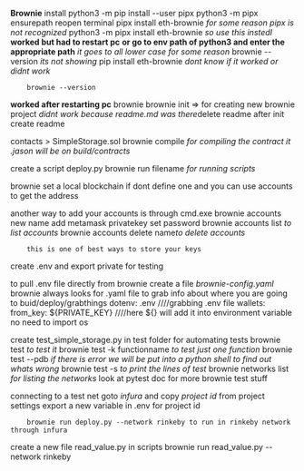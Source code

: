 **Brownie**
    install
        python3 -m pip install --user pipx
        python3 -m pipx ensurepath
        reopen terminal
        pipx install eth-brownie *for some reason pipx is not recognized*
        python3 -m pipx install eth-brownie *so use this instedI* **worked but had to restart pc**
        **or go to env path of python3 and enter the appropriate path** 
        *it goes to all lower case for some reason*
        brownie --version *its not showing*
        pip install eth-brownie *dont know if it worked or didnt work*

        brownie --version
**worked after restarting pc**
        brownie
        brownie init => for creating new brownie project
        *didnt work because readme.md was there*delete readme after init create readme

contacts > SimpleStorage.sol
        brownie compile *for compiling the contract it .jason will be on build/contracts*

create a script deploy.py
        brownie run filename *for running scripts*

brownie set a local blockchain if dont define one
and you can use accounts to get the address

another way to add your accounts is through cmd.exe
        brownie accounts new name
                add metamask privatekey
                set password
        brownie accounts list *to list accounts*
        brownie accounts delete name*to delete accounts*

        this is one of best ways to store your keys

create .env and export private for testing 

to pull .env file directly from brownie
        create a file *brownie-config.yaml*
        brownie always looks for .yaml file to grab info about where 
        you are going to buid/deploy/grabthings
        dotenv: .env ////grabbing .env file
        wallets:
                from_key: ${PRIVATE_KEY} ////here ${} will add it into environment variable no need to import os

create test_simple_storage.py in test folder for automating tests
        brownie test *to test it*
        brownie test -k functionname *to test just one function*
        brownie test --pdb *if there is error we will be put into a python shell to find out whats wrong*
        brownie test -s *to print the lines of test*
        brownie networks list *for listing the networks*
                look at pytest doc for more brownie test stuff

connecting to a test net
        goto *infura* and copy *project id* from project settings
        export a new variable in .env for project id
        
        brownie run deploy.py --network rinkeby to run in rinkeby network through infura

create a new file read_value.py in scripts
        brownie run read_value.py --network rinkeby